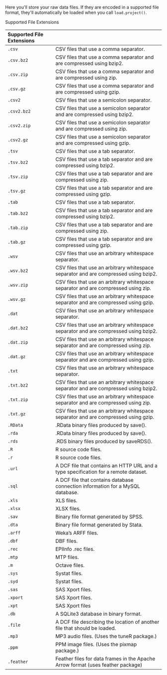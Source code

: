 Here you'll store your raw data files. If they are encoded in a supported file format, they'll automatically be loaded when you call `load.project()`.

Supported File Extensions

| Supported File Extensions |                                                                                      |
|:--------------------------|:-------------------------------------------------------------------------------------|
| `.csv`                    | CSV files that use a comma separator.                                                |
| `.csv.bz2`                | CSV files that use a comma separator and are compressed using bzip2.                 |
| `.csv.zip`                | CSV files that use a comma separator and are compressed using zip.                   |
| `.csv.gz`                 | CSV files that use a comma separator and are compressed using gzip.                  |
| `.csv2`                   | CSV files that use a semicolon separator.                                            |
| `.csv2.bz2`               | CSV files that use a semicolon separator and are compressed using bzip2.             |
| `.csv2.zip`               | CSV files that use a semicolon separator and are compressed using zip.               |
| `.csv2.gz`                | CSV files that use a semicolon separator and are compressed using gzip.              |
| `.tsv`                    | CSV files that use a tab separator.                                                  |
| `.tsv.bz2`                | CSV files that use a tab separator and are compressed using bzip2.                   |
| `.tsv.zip`                | CSV files that use a tab separator and are compressed using zip.                     |
| `.tsv.gz`                 | CSV files that use a tab separator and are compressed using gzip.                    |
| `.tab`                    | CSV files that use a tab separator.                                                  |
| `.tab.bz2`                | CSV files that use a tab separator and are compressed using bzip2.                   |
| `.tab.zip`                | CSV files that use a tab separator and are compressed using zip.                     |
| `.tab.gz`                 | CSV files that use a tab separator and are compressed using gzip.                    |
| `.wsv`                    | CSV files that use an arbitrary whitespace separator.                                |
| `.wsv.bz2`                | CSV files that use an arbitrary whitespace separator and are compressed using bzip2. |
| `.wsv.zip`                | CSV files that use an arbitrary whitespace separator and are compressed using zip.   |
| `.wsv.gz`                 | CSV files that use an arbitrary whitespace separator and are compressed using gzip.  |
| `.dat`                    | CSV files that use an arbitrary whitespace separator.                                |
| `.dat.bz2`                | CSV files that use an arbitrary whitespace separator and are compressed using bzip2. |
| `.dat.zip`                | CSV files that use an arbitrary whitespace separator and are compressed using zip.   |
| `.dat.gz`                 | CSV files that use an arbitrary whitespace separator and are compressed using gzip.  |
| `.txt`                    | CSV files that use an arbitrary whitespace separator.                                |
| `.txt.bz2`                | CSV files that use an arbitrary whitespace separator and are compressed using bzip2. |
| `.txt.zip`                | CSV files that use an arbitrary whitespace separator and are compressed using zip.   |
| `.txt.gz`                 | CSV files that use an arbitrary whitespace separator and are compressed using gzip.  |
| `.RData`                  | .RData binary files produced by save().                                              |
| `.rda`                    | .RData binary files produced by save().                                              |
| `.rds`                    | .RDS binary files produced by saveRDS().                                             |
| `.R`                      | R source code files.                                                                 |
| `.r`                      | R source code files.                                                                 |
| `.url`                    | A DCF file that contains an HTTP URL and a type specification for a remote dataset.  |
| `.sql`                    | A DCF file that contains database connection information for a MySQL database.       |
| `.xls`                    | XLS files.                                                                           |
| `.xlsx`                   | XLSX files.                                                                          |
| `.sav`                    | Binary file format generated by SPSS.                                                |
| `.dta`                    | Binary file format generated by Stata.                                               |
| `.arff`                   | Weka’s ARFF files.                                                                   |
| `.dbf`                    | DBF files.                                                                           |
| `.rec`                    | EPIInfo .rec files.                                                                  |
| `.mtp`                    | MTP files.                                                                           |
| `.m`                      | Octave files.                                                                        |
| `.sys`                    | Systat files.                                                                        |
| `.syd`                    | Systat files.                                                                        |
| `.sas`                    | SAS Xport files.                                                                     |
| `.xport`                  | SAS Xport files.                                                                     |
| `.xpt`                    | SAS Xport files                                                                      |
| `.db`                     | A SQLite3 database in binary format.                                                 |
| `.file`                   | A DCF file describing the location of another file that should be loaded.            |
| `.mp3`                    | MP3 audio files. (Uses the tuneR package.)                                           |
| `.ppm`                    | PPM image files. (Uses the pixmap package.)                                          |
| `.feather`                | Feather files for data frames in the Apache Arrow format (uses feather package)      |
